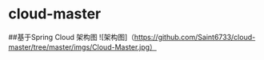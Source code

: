 # cloud-master
##基于Spring Cloud
架构图
![架构图]（https://github.com/Saint6733/cloud-master/tree/master/imgs/Cloud-Master.jpg）